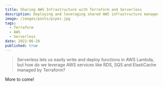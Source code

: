 ```yaml
---
title: Sharing AWS Infrastructure with Terraform and Serverless
description: Deploying and leveraging shared AWS infrastructure managed by Terraform in Serverless
image: /images/posts/pipes.jpg
tags:
  - Terraform
  - AWS
  - Serverless
date: 2022-06-20
published: true
---
```


> Serverless lets us easily write and deploy functions in AWS Lambda, but how do we leverage AWS services like RDS, SQS and ElastiCache managed by Terraform?

More to come!
